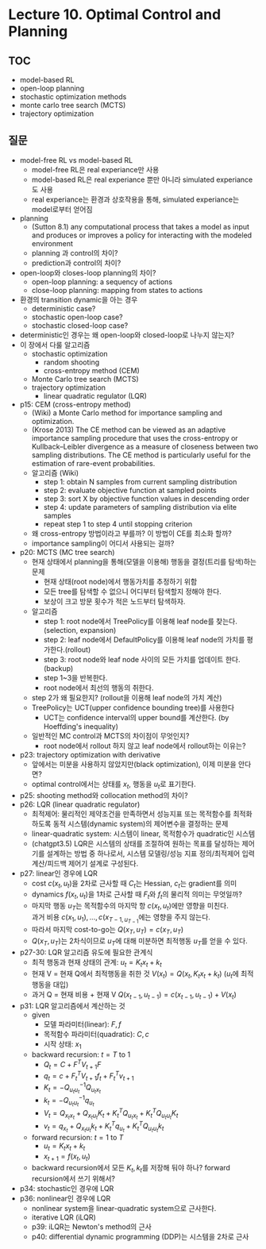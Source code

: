 # Lecture 10. Optimal Control and Planning

## TOC
- model-based RL
- open-loop planning
- stochastic optimization methods
- monte carlo tree search (MCTS)
- trajectory optimization

## 질문
- model-free RL vs model-based RL
  - model-free RL은 real experiance만 사용
  - model-based RL은 real experiance 뿐만 아니라 simulated experiance도 사용
  - real experiance는 환경과 상호작용을 통해, simulated experiance는 model로부터 얻어짐
- planning
  - (Sutton 8.1) any computational process that takes a model as input and produces or improves a policy for interacting with the modeled environment
  - planning 과 control의 차이?
  - prediction과 control의 차이?
- open-loop와 closes-loop planning의 차이?
  - open-loop planning: a sequency of actions 
  - close-loop planning: mapping from states to actions
- 환경의 transition dynamic을 아는 경우
  - deterministic case?  
  - stochastic open-loop case?
  - stochastic closed-loop case?
- deterministic인 경우는 왜 open-loop와 closed-loop로 나누지 않는지? 
- 이 장에서 다룰 알고리즘
  - stochastic optimization
    - random shooting
    - cross-entropy method (CEM)
  - Monte Carlo tree search (MCTS)
  - trajectory optimization
    - linear quadratic regulator (LQR)
- p15: CEM (cross-entropy method)
  - (Wiki) a Monte Carlo method for importance sampling and optimization.
  - (Krose 2013) The CE method can be viewed as an adaptive importance sampling procedure that uses the cross-entropy or Kullback–Leibler divergence as a measure of closeness between two sampling distributions. The CE method is particularly useful for the estimation of rare-event probabilities.
  - 알고리즘 (Wiki)
    - step 1: obtain N samples from current sampling distribution
    - step 2: evaluate objective function at sampled points
    - step 3: sort X by objective function values in descending order
    - step 4: update parameters of sampling distribution via elite samples
    - repeat step 1 to step 4 until stopping criterion
  - 왜 cross-entropy 방법이라고 부를까? 이 방법이 CE를 최소화 할까? 
  - importance sampling이 어디서 사용되는 걸까?
- p20: MCTS (MC tree search)
  - 현재 상태에서 planning을 통해(모델을 이용해) 행동을 결정(트리를 탐색)하는 문제
    - 현재 상태(root node)에서 행동가치를 추정하기 위함
    - 모든 tree를 탐색할 수 없으니 어디부터 탐색할지 정해야 한다.
    - 보상이 크고 방문 횟수가 적은 노드부터 탐색하자. 
  - 알고리즘
    - step 1: root node에서 TreePolicy를 이용해 leaf node를 찾는다.(selection, expansion)
    - step 2: leaf node에서 DefaultPolicy를 이용해 leaf node의 가치를 평가한다.(rollout)
    - step 3: root node와 leaf node 사이의 모든 가치를 업데이트 한다.(backup)
    - step 1~3을 반복한다.
    - root node에서 최선의 행동의 취한다.
  - step 2가 왜 필요한지? (rollout을 이용해 leaf node의 가치 계산)
  - TreePolicy는 UCT(upper confidence bounding tree)를 사용한다
    - UCT는 confidence interval의 upper bound를 계산한다. (by Hoeffding's inequality)
  - 일반적인 MC control과 MCTS의 차이점이 무엇인지?
    - root node에서 rollout 하지 않고 leaf node에서 rollout하는 이유는?
- p23: trajectory optimization with derivative
  - 앞에서는 미분을 사용하지 않았지만(black optimization), 이제 미분을 안다면?
  - optimal control에서는 상태를 $x_t$, 행동을 $u_t$로 표기한다.
- p25: shooting method와 collocation method의 차이?
- p26: LQR (linear quadratic regulator)  
  - 최적제어: 물리적인 제약조건을 만족하면서 성능지표 또는 목적함수를 최적화하도록 동적 시스템(dynamic system)의 제어변수을 결정하는 문제
  - linear-quadratic system: 시스템이 linear, 목적함수가 quadratic인 시스템  
  - (chatgpt3.5) LQR은 시스템의 상태를 조절하여 원하는 목표를 달성하는 제어기를 설계하는 방법 중 하나로서, 시스템 모델링/성능 지표 정의/최적제어 입력 계산/피드백 제어기 설계로 구성된다.
- p27: linear인 경우에 LQR
  - cost $c(x_t,u_t)$을 2차로 근사할 때 $C_t$는 Hessian, $c_t$는 gradient를 의미
  - dynamics $f(x_t,u_t)$을 1차로 근사할 때 $F_t$와 $f_t$의 물리적 의미는 무엇일까?
  - 마지막 행동 $u_T$는 목적함수의 마지막 항 $c(x_t,u_t)$에만 영향을 미친다.  
    과거 비용 $c(x_1,u_1),...,c(x_{T-1,u_{T-1}}$에는 영향을 주지 않는다.
  - 따라서 마지막 cost-to-go는 $Q(x_T,u_T)=c(x_T,u_T)$
  - $Q(x_T,u_T)$는 2차식이므로 $u_T$에 대해 미분하면 최적행동 $u_T$를 얻을 수 있다.
- p27-30: LQR 알고리즘 유도에 필요한 관계식
  - 최적 행동과 현재 상태의 관계: $u_t = K_t x_t + k_t$
  - 현재 V = 현재 Q에서 최적행동을 취한 것
    $V(x_t)=Q(x_t,K_t x_t + k_t)$ ($u_t$에 최적 행동을 대입)
  - 과거 Q = 현재 비용 + 현재 V
    $Q(x_{t-1},u_{t-1})=c(x_{t-1},u_{t-1})+V(x_{t})$
- p31: LQR 알고리즘에서 계산하는 것
  - given
    - 모델 파라미터(linear): $F,f$ 
    - 목적함수 파라미터(quadratic): $C,c$
    - 시작 상태: $x_1$
  - backward recursion: $t=T$ to $1$
    - $Q_t = C+F^T V_{t+1} F$
    - $q_t = c+F_t^T V_{t+1} f_t + F_t^T v_{t+1}$
    - $K_t = -Q_{u_t u_t}^{-1} Q_{u_t x_t}$
    - $k_t = -Q_{u_t u_t}^{-1} q_{u_t}$
    - $V_t = Q_{x_t x_t}+Q_{x_t u_t}K_t+K_t^T Q_{u_t x_t}+K_t^T Q_{u_t u_t}K_t$
    - $v_t = q_{x_t}+Q_{x_t u_t}k_t +K_t^T q_{u_t}+K_t^T Q_{u_t u_t}k_t$
  - forward recursion: $t=1$ to $T$
    - $u_t = K_t x_t + k_t$
    - $x_{t+1} = f(x_t,u_t)$
  - backward recursion에서 모든 $K_t,k_t$를 저장해 둬야 하나? forward recursion에서 쓰기 위해서?
- p34: stochastic인 경우에 LQR
- p36: nonlinear인 경우에 LQR
  - nonlinear system을 linear-quadratic system으로 근사한다.
  - iterative LQR (iLQR)
  - p39: iLQR는 Newton's method의 근사
  - p40: differential dynamic programming (DDP)는 시스템을 2차로 근사
    
